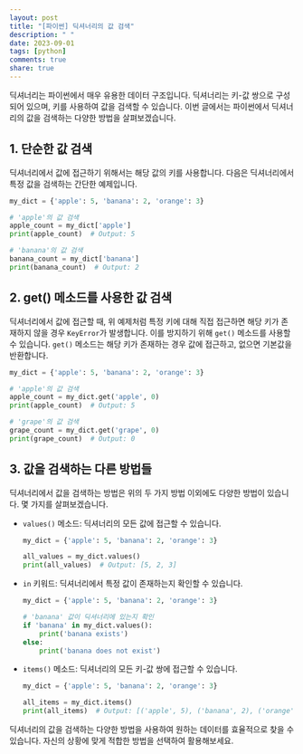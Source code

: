 ```yaml
---
layout: post
title: "[파이썬] 딕셔너리의 값 검색"
description: " "
date: 2023-09-01
tags: [python]
comments: true
share: true
---
```


딕셔너리는 파이썬에서 매우 유용한 데이터 구조입니다. 딕셔너리는 키-값 쌍으로 구성되어 있으며, 키를 사용하여 값을 검색할 수 있습니다. 이번 글에서는 파이썬에서 딕셔너리의 값을 검색하는 다양한 방법을 살펴보겠습니다.

## 1. 단순한 값 검색

딕셔너리에서 값에 접근하기 위해서는 해당 값의 키를 사용합니다. 다음은 딕셔너리에서 특정 값을 검색하는 간단한 예제입니다.

```python
my_dict = {'apple': 5, 'banana': 2, 'orange': 3}

# 'apple'의 값 검색
apple_count = my_dict['apple']
print(apple_count)  # Output: 5

# 'banana'의 값 검색
banana_count = my_dict['banana']
print(banana_count)  # Output: 2
```

## 2. get() 메소드를 사용한 값 검색

딕셔너리에서 값에 접근할 때, 위 예제처럼 특정 키에 대해 직접 접근하면 해당 키가 존재하지 않을 경우 `KeyError`가 발생합니다. 이를 방지하기 위해 `get()` 메소드를 사용할 수 있습니다. `get()` 메소드는 해당 키가 존재하는 경우 값에 접근하고, 없으면 기본값을 반환합니다.

```python
my_dict = {'apple': 5, 'banana': 2, 'orange': 3}

# 'apple'의 값 검색
apple_count = my_dict.get('apple', 0)
print(apple_count)  # Output: 5

# 'grape'의 값 검색
grape_count = my_dict.get('grape', 0)
print(grape_count)  # Output: 0
```

## 3. 값을 검색하는 다른 방법들

딕셔너리에서 값을 검색하는 방법은 위의 두 가지 방법 이외에도 다양한 방법이 있습니다. 몇 가지를 살펴보겠습니다.

- `values()` 메소드: 딕셔너리의 모든 값에 접근할 수 있습니다.

    ```python
    my_dict = {'apple': 5, 'banana': 2, 'orange': 3}
    
    all_values = my_dict.values()
    print(all_values)  # Output: [5, 2, 3]
    ```

- `in` 키워드: 딕셔너리에서 특정 값이 존재하는지 확인할 수 있습니다.

    ```python
    my_dict = {'apple': 5, 'banana': 2, 'orange': 3}
    
    # 'banana' 값이 딕셔너리에 있는지 확인
    if 'banana' in my_dict.values():
        print('banana exists')
    else:
        print('banana does not exist')
    ```

- `items()` 메소드: 딕셔너리의 모든 키-값 쌍에 접근할 수 있습니다.

    ```python
    my_dict = {'apple': 5, 'banana': 2, 'orange': 3}
    
    all_items = my_dict.items()
    print(all_items)  # Output: [('apple', 5), ('banana', 2), ('orange', 3)]
    ```

딕셔너리의 값을 검색하는 다양한 방법을 사용하여 원하는 데이터를 효율적으로 찾을 수 있습니다. 자신의 상황에 맞게 적합한 방법을 선택하여 활용해보세요.